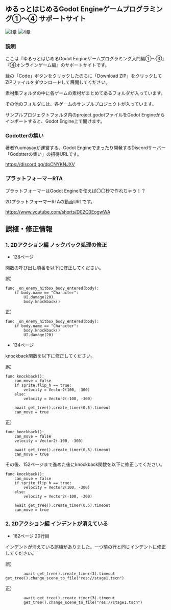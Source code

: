 ## ゆるっとはじめるGodot Engineゲームプログラミング①～④ サポートサイト

![1章](https://github.com/Yuumayay/YuumayayGodotBook1/assets/3530659/b9804073-3a47-4e64-9179-479f3696c5c7)
![4章](https://github.com/Yuumayay/YuumayayGodotBook1/assets/3530659/1b753bda-b9e9-4ede-9c77-e183d2cab88f)

### 説明

ここは『ゆるっとはじめるGodot Engineゲームプログラミング入門編①～③』『④オンラインゲーム編』のサポートサイトです。

緑の「Code」ボタンをクリックしたのちに「Download ZIP」をクリックしてZIPファイルをダウンロードして展開してください。

素材集フォルダの中に各ゲームの素材がまとめてあるフォルダが入っています。

その他のフォルダには、各ゲームのサンプルプロジェクトが入っています。

サンプルプロジェクトフォルダ内のproject.godotファイルをGodot Engineからインポートすると、Godot Engine上で開けます。

### Godotterの集い

著者Yuumayayが運営する、Godot Engineでまったり開発するDiscordサーバー「Godotterの集い」の招待URLです。

https://discord.gg/dpCNYKNJXV

### プラットフォーマーRTA

プラットフォーマーはGodot Engineを使えば〇〇秒で作れちゃう！？

2DプラットフォーマーRTAの動画URLです。

https://www.youtube.com/shorts/D02C0EogwWA


## 誤植・修正情報

### 1. 2Dアクション編 ノックバック処理の修正
- 128ページ

関数の呼び出し順番を以下に修正してください。

誤）
```GDScript
func _on_enemy_hitbox_body_entered(body):
    if body.name == "Character":
        UI.damage(20)
        body.knockback()
```

正）
```GDScript
func _on_enemy_hitbox_body_entered(body):
    if body.name == "Character":
        body.knockback()
        UI.damage(20)
```

- 134ページ

knockback関数を以下に修正してください。

誤）
```GDScript
func knockback():
	can_move = false
	if sprite.flip_h == true:
		velocity = Vector2(100, -300)
	else:
		velocity = Vector2(-100, -300)

	await get_tree().create_timer(0.5).timeout
	can_move = true
```

正）
```GDScript
func knockback():
	can_move = false
	velocity = Vector2(-100, -300)

	await get_tree().create_timer(0.5).timeout
	can_move = true
```

その後、152ページまで進めた後にknockback関数を以下に修正してください。
```GDScript
func knockback():
	can_move = false
	if sprite.flip_h == true:
		velocity = Vector2(100, -300)
	else:
		velocity = Vector2(-100, -300)

	await get_tree().create_timer(0.5).timeout
	can_move = true
```

### 2. 2Dアクション編 インデントが消えている
- 182ページ 20行目

インデントが消えている誤植がありました。一つ前の行と同じインデントに修正してください。

誤）
```GDScript
		await get_tree().create_timer(3).timeout
get_tree().change_scene_to_file("res://stage1.tscn")
```

正）
```GDScript
		await get_tree().create_timer(3).timeout
		get_tree().change_scene_to_file("res://stage1.tscn")
```
